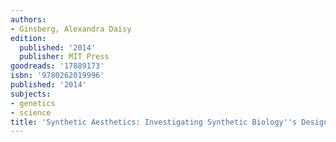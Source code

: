 ```yaml
---
authors:
- Ginsberg, Alexandra Daisy
edition:
  published: '2014'
  publisher: MIT Press
goodreads: '17889173'
isbn: '9780262019996'
published: '2014'
subjects:
- genetics
- science
title: 'Synthetic Aesthetics: Investigating Synthetic Biology''s Designs on Nature'
---
```


